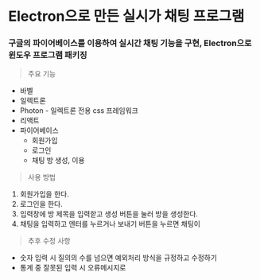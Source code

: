 Electron으로 만든 실시가 채팅 프로그램
====================

### 구글의 파이어베이스를 이용하여 실시간 채팅 기능을 구현, Electron으로 윈도우 프로그램 패키징

> 주요 기능

* 바벨
* 일렉트론
*  Photon - 일렉트론 전용 css 프레임워크
* 리액트
* 파이어베이스
  * 회원가입
  * 로그인
  * 채팅 방 생성, 이용

> 사용 방법

1. 회원가입을 한다.
2. 로그인을 한다.
3. 입력창에 방 제목을 입력핟고 생성 버튼을 눌러 방을 생성한다.
4. 채팅을 입력하고 엔터를 누르거나 보내기 버튼을 누르면 채팅이 

> 추후 수정 사항

* 숫자 입력 시 질의의 수를 넘으면 예외처리 방식을 규정하고 수정하기
* 통계 중 잘못된 입력 시 오류메시지로 
